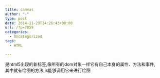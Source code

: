 ```yaml
---
title: canvas
author: "-"
type: post
date: 2014-11-29T14:26:43+00:00
url: /?p=7059
categories:
  - Uncategorized
tags:
  - HTML

---
```

<canvas></canvas>是html5出现的新标签,像所有的dom对象一样它有自己本身的属性、方法和事件,其中就有绘图的方法,js能够调用它来进行绘图